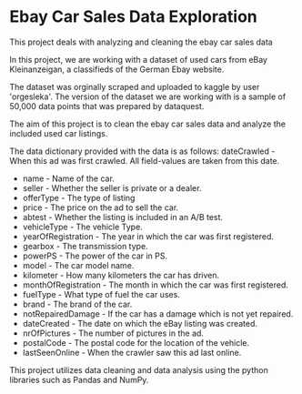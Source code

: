# Ebay Car Sales Data Exploration
This project deals with analyzing and cleaning the ebay car sales data

In this project, we are working with a dataset of used cars from eBay Kleinanzeigan, a classifieds of the German Ebay website.

The dataset was orginally scraped and uploaded to kaggle by user 'orgesleka'. The version of the dataset we are working with is a sample of 50,000 data points that was prepared by dataquest.

The aim of this project is to clean the ebay car sales data and analyze the included used car listings.

The data dictionary provided with the data is as follows: dateCrawled - When this ad was first crawled. All field-values are taken from this date.

* name - Name of the car.
* seller - Whether the seller is private or a dealer.
* offerType - The type of listing
* price - The price on the ad to sell the car.
* abtest - Whether the listing is included in an A/B test.
* vehicleType - The vehicle Type.
* yearOfRegistration - The year in which the car was first registered.
* gearbox - The transmission type.
* powerPS - The power of the car in PS.
* model - The car model name.
* kilometer - How many kilometers the car has driven.
* monthOfRegistration - The month in which the car was first registered.
* fuelType - What type of fuel the car uses.
* brand - The brand of the car.
* notRepairedDamage - If the car has a damage which is not yet repaired.
* dateCreated - The date on which the eBay listing was created.
* nrOfPictures - The number of pictures in the ad.
* postalCode - The postal code for the location of the vehicle.
* lastSeenOnline - When the crawler saw this ad last online.

This project utilizes data cleaning and data analysis using the python libraries such as Pandas and NumPy.

